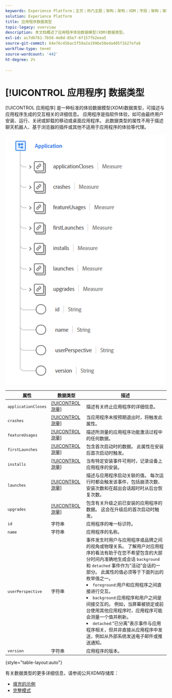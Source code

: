```yaml
---
keywords: Experience Platform；主页；热门主题；架构；架构；XDM；字段；架构；架构；应用程序；数据类型；数据类型；
solution: Experience Platform
title: 应用程序数据类型
topic-legacy: overview
description: 本文档概述了应用程序体验数据模型(XDM)数据类型。
exl-id: ac7d6761-7b58-4e0d-85e7-6f157fb2eea5
source-git-commit: 64e76c456ac5f59a2a1996e58eda405f1b27efa8
workflow-type: tm+mt
source-wordcount: '442'
ht-degree: 2%

---
```


# [!UICONTROL 应用程序] 数据类型

[!UICONTROL 应用程序] 是一种标准的体验数据模型(XDM)数据类型，可描述与应用程序生成的交互相关的详细信息。 应用程序是指软件体验，如可由最终用户安装、运行、关闭或卸载的移动或桌面应用程序。 此数据类型的属性不用于描述聊天机器人、基于浏览器的插件或其他不适用于应用程序的体验等代理。

<img src="../images/data-types/application.PNG" width="500" /><br />

| 属性 | 数据类型 | 描述 |
| --- | --- | --- |
| `applicationCloses` | [[!UICONTROL 测量]](./measure.md) | 描述有关终止应用程序的详细信息。 |
| `crashes` | [[!UICONTROL 测量]](./measure.md) | 当应用程序未按预期退出时，将触发此属性。 |
| `featureUsages` | [[!UICONTROL 测量]](./measure.md) | 描述所测量的应用程序功能激活过程中的任何数据。 |
| `firstLaunches` | [[!UICONTROL 测量]](./measure.md) | 包含首次启动时的数据。 此属性在安装后首次启动时触发。 |
| `installs` | [[!UICONTROL 测量]](./measure.md) | 当有特定安装事件可用时，记录设备上应用程序的安装。 |
| `launches` | [[!UICONTROL 测量]](./measure.md) | 描述与应用程序启动关联的值。 每次运行时都会触发该事件，包括崩溃次数、安装次数和在超出会话超时时从后台恢复次数。 |
| `upgrades` | [[!UICONTROL 测量]](./measure.md) | 包含有关升级之前已安装的应用程序的数据。 这会在升级后的首次启动时触发。 |
| `id` | 字符串 | 应用程序的唯一标识符。 |
| `name` | 字符串 | 应用程序的名称。 |
| `userPerspective` | 字符串 | 事件发生时用户与应用程序或品牌之间的视角或物理关系。 了解用户对应用程序的看法有助于在您不希望包含的大部分时间内准确地生成会话 `background` 和 `detached` 事件作为“活动”会话的一部分。 此属性的值必须等于下面列出的枚举值之一。 <li> `foreground`:用户和应用程序之间直接进行交互。 </li> <li> `background`:应用程序和用户之间是间接交互的。 例如，当屏幕被锁定或前台使用其他应用程序时，应用程序可能会测量一个值并刷新。  </li> <li> `detached`:“已分离”表示事件与应用程序相关，但并非直接从应用程序中发送，例如从外部系统发送电子邮件或推送通知。 |
| `version` | 字符串 | 应用程序的版本。 |

{style=&quot;table-layout:auto&quot;}

有关数据类型的更多详细信息，请参阅公共XDM存储库：

* [填充的示例](https://github.com/adobe/xdm/blob/master/components/datatypes/channels/application.example.1.json)
* [完整模式](https://github.com/adobe/xdm/blob/master/components/datatypes/channels/application.schema.json)
